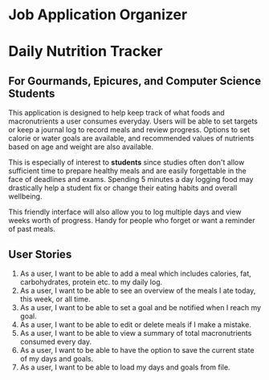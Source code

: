 # Job Application Organizer

# Daily Nutrition Tracker
## For Gourmands, Epicures, and Computer Science Students

This application is designed to help keep track of what foods and macronutrients a user consumes everyday. Users will be able to set targets or keep a journal log to record meals and review progress. Options to set calorie or water goals are available, and recommended values of nutrients based on age and weight are also available. 

This is especially of interest to **students** since studies often don't allow sufficient time to prepare healthy meals and are easily forgettable in the face of deadlines and exams. Spending 5 minutes a day logging food may drastically help a student fix or change their eating habits and overall wellbeing. 

This friendly interface will also allow you to log multiple days and view weeks worth of progress. Handy for people who forget or want a reminder of past meals. 


## User Stories 

1. As a user, I want to be able to add a meal which includes calories, fat, carbohydrates, protein etc. to my daily log.  
2. As a user, I want to be able to see an overview of the meals I ate today, this week, or all time. 
3. As a user, I want to be able to set a goal and be notified when I reach my goal.
4. As a user, I want to be able to edit or delete meals if I make a mistake. 
5. As a user, I want to be able to view a summary of total macronutrients consumed every day.
6. As a user, I want to be able to have the option to save the current state of my days and goals.
7. As a user, I want to be able to load my days and goals from file. 



 